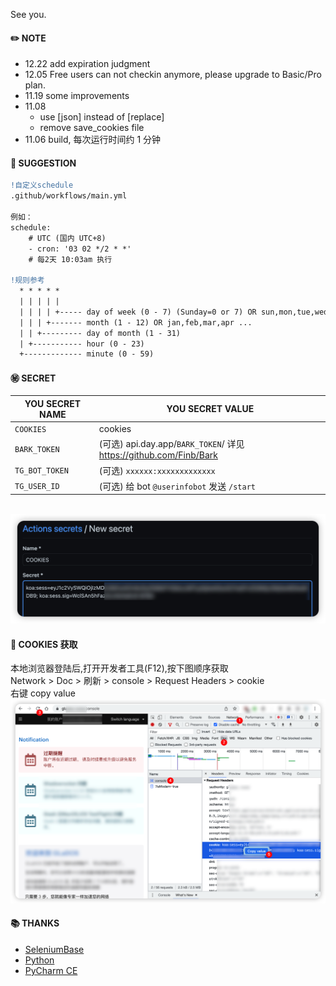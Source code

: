 See you.

#### ✏️ NOTE
- 12.22 add expiration judgment
- 12.05 Free users can not checkin anymore, please upgrade to Basic/Pro plan.
- 11.19 some improvements
- 11.08
  - use [json] instead of [replace]
  - remove save_cookies file
- 11.06 build, 每次运行时间约 1 分钟

#### 🌟️ SUGGESTION
```diff
!自定义schedule
.github/workflows/main.yml

例如：
schedule:
    # UTC (国内 UTC+8)
    - cron: '03 02 */2 * *'   
    # 每2天 10:03am 执行
    
!规则参考
  * * * * *
  | | | | |
  | | | | +----- day of week (0 - 7) (Sunday=0 or 7) OR sun,mon,tue,wed,thu,fri,sat
  | | | +------- month (1 - 12) OR jan,feb,mar,apr ...
  | | +--------- day of month (1 - 31)
  | +----------- hour (0 - 23)
  +------------- minute (0 - 59)
```

#### ㊙️ SECRET
  |YOU SECRET NAME|YOU SECRET VALUE|
  |-----|--|
  |`COOKIES`| cookies |
  |`BARK_TOKEN`|(可选) api.day.app/`BARK_TOKEN`/ 详见 https://github.com/Finb/Bark|
  |`TG_BOT_TOKEN`|(可选) `xxxxxx:xxxxxxxxxxxxx`|
  |`TG_USER_ID`|(可选) 给 bot `@userinfobot` 发送 `/start`|
<br>
<img src="img/secret.png">

#### 📌 COOKIES 获取
本地浏览器登陆后,打开开发者工具(F12),按下图顺序获取 <br>
Network > Doc > 刷新 > console > Request Headers > cookie <br> 右键 copy value
<img src="img/cookies.png">


#### 📚 THANKS
- [SeleniumBase](https://github.com/seleniumbase)
- [Python](https://www.python.org/)
- [PyCharm CE](https://www.jetbrains.com/pycharm/)
